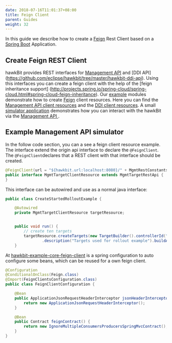 ```yaml
---
date: 2018-07-16T11:01:37+08:00
title: Feign Client
parent: Guides
weight: 32
---
```


In this guide we describe how to create a [Feign](https://github.com/Netflix/feign) Rest Client based on a  [Spring Boot](http://projects.spring.io/spring-boot/) Application. 
<!--more-->

## Create Feign REST Client
hawkBit provides REST interfaces for [Management API](https://github.com/eclipse/hawkbit/tree/master/hawkbit-ddi-api) and [DDI API] (https://github.com/eclipse/hawkbit/tree/master/hawkbit-ddi-api). Using this interfaces you can create a feign client with the help of the [feign inheritance support] (http://projects.spring.io/spring-cloud/spring-cloud.html#spring-cloud-feign-inheritance).
Our [example](https://github.com/eclipse/hawkbit-examples) modules demonstrate how to create [Feign](https://github.com/Netflix/feign) client resources. Here you can find the [Management API client resources](hhttps://github.com/eclipse/hawkbit-examples/tree/master/hawkbit-example-mgmt-feign-client) and the [DDI client resources](https://github.com/eclipse/hawkbit-examples/tree/master/hawkbit-example-ddi-feign-client).
A small [simulator application](https://github.com/eclipse/hawkbit-examples/tree/master/hawkbit-example-mgmt-simulator) demonstrates how you can interact with the hawkBit via the [Management API
](http://www.eclipse.org/hawkbit/documentation/interfaces/management-api.html). 

## Example Management API simulator

In the follow code section, you can a see a feign client resource example. The interface extend the origin api interface to declare the `@FeignClient`. The `@FeignClient`declares that a REST client with that interface should be created. 

```Java
@FeignClient(url = "${hawkbit.url:localhost:8080}/" + MgmtRestConstants.TARGET_V1_REQUEST_MAPPING)
public interface MgmtTargetClientResource extends MgmtTargetRestApi {
}
```

This interface can be autowired and use as a normal java interface:

```Java
public class CreateStartedRolloutExample {

    @Autowired
    private MgmtTargetClientResource targetResource;


    public void run() {
        // create ten targets
        targetResource.createTargets(new TargetBuilder().controllerId("00-FF-AA-0").name("00-FF-AA-0")
                .description("Targets used for rollout example").buildAsList(10));
    }

```

At [hawkbit-example-core-feign-client](https://github.com/eclipse/hawkbit-examples/tree/master/hawkbit-example-core-feign-client) is a spring configuration to auto configure some beans, which can be reused for a own feign client.

```Java
@Configuration
@ConditionalOnClass(Feign.class)
@Import(FeignClientsConfiguration.class)
public class FeignClientConfiguration {

    @Bean
    public ApplicationJsonRequestHeaderInterceptor jsonHeaderInterceptor() {
        return new ApplicationJsonRequestHeaderInterceptor();
    }

    @Bean
    public Contract feignContract() {
        return new IgnoreMultipleConsumersProducersSpringMvcContract();
    }
}

```